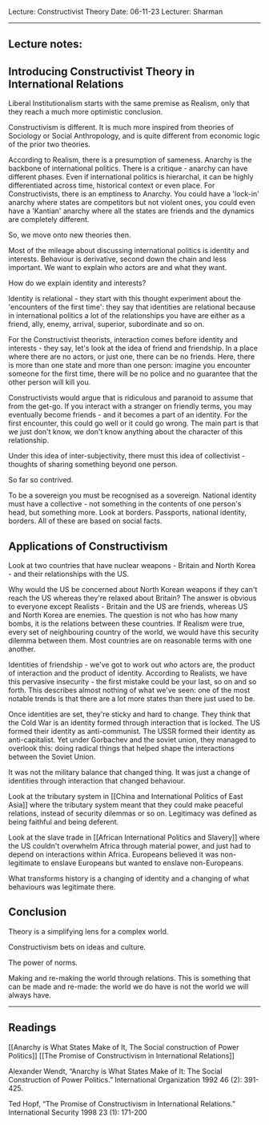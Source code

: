 Lecture: Constructivist Theory
Date: 06-11-23
Lecturer: Sharman

---
## Lecture notes:

## Introducing Constructivist Theory in International Relations

Liberal Institutionalism starts with the same premise as Realism, only that they reach a much more optimistic conclusion.

Constructivism is different. It is much more inspired from theories of Sociology or Social Anthropology, and is quite different from economic logic of the prior two theories. 

According to Realism, there is a presumption of sameness. Anarchy is the backbone of international politics. There is a critique - anarchy can have different phases. Even if international politics is hierarchal, it can be highly differentiated across time, historical context or even place. For Constructivists, there is an emptiness to Anarchy. You could have a 'lock-in' anarchy where states are competitors but not violent ones, you could even have a 'Kantian' anarchy where all the states are friends and the dynamics are completely different.

So, we move onto new theories then.

Most of the mileage about discussing international politics is identity and interests. Behaviour is derivative, second down the chain and less important. We want to explain who actors are and what they want.

How do we explain identity and interests?

Identity is relational - they start with this thought experiment about the 'encounters of the first time': they say that identities are relational because in international politics a lot of the relationships you have are either as a friend, ally, enemy, arrival, superior, subordinate and so on. 

For the Constructivist theorists, interaction comes before identity and interests - they say, let's look at the idea of friend and friendship. In a place where there are no actors, or just one, there can be no friends. Here, there is more than one state and more than one person: imagine you encounter someone for the first time, there will be no police and no guarantee that the other person will kill you.

Constructivists would argue that is ridiculous and paranoid to assume that from the get-go. If you interact with a stranger on friendly terms, you may eventually become friends - and it becomes a part of an identity. For the first encounter, this could go well or it could go wrong. The main part is that we just don't know, we don't know anything about the character of this relationship.

Under this idea of inter-subjectivity, there must this idea of collectivist - thoughts of sharing something beyond one person.

So far so contrived.

To be a sovereign you must be recognised as a sovereign. National identity must have a collective - not something in the contents of one person's head, but something more. Look at borders. Passports, national identity, borders. All of these are based on social facts.


## Applications of Constructivism

Look at two countries that have nuclear weapons - Britain and North Korea - and their relationships with the US.

Why would the US be concerned about North Korean weapons if they can't reach the US whereas they're relaxed about Britain? The answer is obvious to everyone except Realists - Britain and the US are friends, whereas US and North Korea are enemies. The question is not who has how many bombs, it is the relations between these countries. If Realism were true, every set of neighbouring country of the world, we would have this security dilemma between them. Most countries are on reasonable terms with one another.

Identities of friendship - we've got to work out *who* actors are, the product of interaction and the product of identity. According to Realists, we have this pervasive insecurity - the first mistake could be your last, so on and so forth. This describes almost nothing of what we've seen: one of the most notable trends is that there are a lot more states than there just used to be.

Once identities are set, they're sticky and hard to change. They think that the Cold War is an identity formed through interaction that is locked. The US formed their identity as anti-communist. The USSR formed their identity as anti-capitalist. Yet under Gorbachev and the soviet union, they managed to overlook this: doing radical things that helped shape the interactions between the Soviet Union.

It was not the military balance that changed thing. It was just a change of identities through interaction that changed behaviour.

Look at the tributary system in [[China and International Politics of East Asia]] where the tributary system meant that they could make peaceful relations, instead of security dilemmas or so on. Legitimacy was defined as being faithful and being deferent. 

Look at the slave trade in [[African International Politics and Slavery]] where the US couldn't overwhelm Africa through material power, and just had to depend on interactions within Africa. Europeans believed it was non-legitimate to enslave Europeans but wanted to enslave non-Europeans.

What transforms history is a changing of identity and a changing of what behaviours was legitimate there.

## Conclusion

Theory is a simplifying lens for a complex world.

Constructivism bets on ideas and culture.

The power of norms.

Making and re-making the world through relations. This is something that can be made and re-made: the world we do have is not the world we will always have.

---

## Readings

[[Anarchy is What States Make of It, The Social construction of Power Politics]]
[[The Promise of Constructivism in International Relations]]

Alexander Wendt, “Anarchy is What States Make of It: The Social Construction of Power Politics.” International Organization 1992 46 (2): 391-425.

Ted Hopf, “The Promise of Constructivism in International Relations.” International Security 1998 23 (1): 171-200